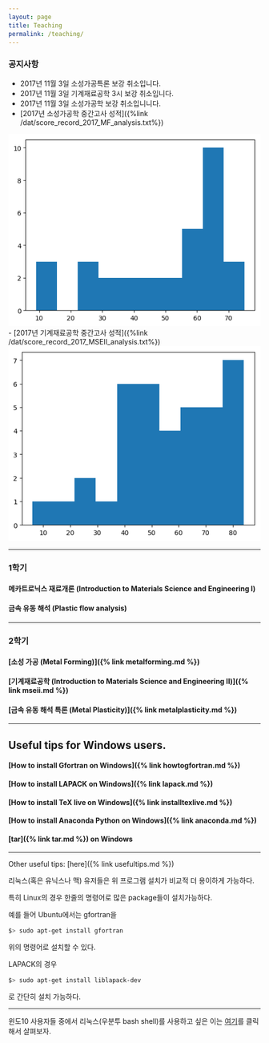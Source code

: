 ```yaml
---
layout: page
title: Teaching
permalink: /teaching/
---
```



### 공지사항
- 2017년 11월 3일 소성가공특론 보강 취소입니다.
- 2017년 11월 3일 기계재료공학 3시 보강 취소입니다.
- 2017년 11월 3일 소성가공학 보강 취소입니니다.
- [2017년 소성가공학 중간고사 성적]({%link /dat/score_record_2017_MF_analysis.txt%})
<img src='/dat/score_record_2017_MF.png'>
- [2017년 기계재료공학 중간고사 성적]({%link /dat/score_record_2017_MSEII_analysis.txt%})
<img src='/dat/score_record_2017_MSEII.png'>


----------------------------

### 1학기

#### 메카트로닉스 재료개론 (Introduction to Materials Science and Engineering I)

#### 금속 유동 해석 (Plastic flow analysis)

----------------------------

### 2학기

#### [소성 가공 (Metal Forming)]({% link metalforming.md %})

#### [기계재료공학 (Introduction to Materials Science and Engineering II)]({% link mseii.md %})

#### [금속 유동 해석 특론 (Metal Plasticity)]({% link metalplasticity.md %})

----------------------------

## Useful tips for Windows users.

#### [How to install Gfortran on Windows]({% link howtogfortran.md %})

#### [How to install LAPACK on Windows]({% link lapack.md %})

#### [How to install TeX live on Windows]({% link installtexlive.md %})

#### [How to install Anaconda Python on Windows]({% link anaconda.md %})

#### [tar]({% link tar.md %}) on Windows

----------------------------

Other useful tips: [here]({% link usefultips.md %})

리눅스(혹은 유닉스나 맥) 유저들은 위 프로그램 설치가 비교적 더 용이하게 가능하다.

특히 Linux의 경우 한줄의 명령어로 많은 package들이 설치가능하다.

예를 들어 Ubuntu에서는 gfortran을

```bash
$> sudo apt-get install gfortran
```

위의 명령어로 설치할 수 있다.

LAPACK의 경우

```bash
$> sudo apt-get install liblapack-dev
```
로 간단히 설치 가능하다.

---------------------------

윈도10 사용자들 중에서 리눅스(우분투 bash shell)를 사용하고 싶은 이는
[여기](https://www.windowscentral.com/how-install-bash-shell-command-line-windows-10)를
 클릭해서 살펴보자.

